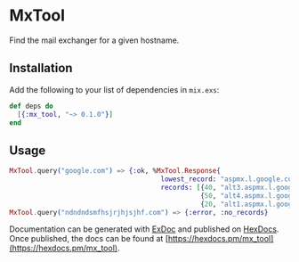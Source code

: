 # MxTool

Find the mail exchanger for a given hostname.

## Installation

Add the following to your list of dependencies in `mix.exs`:

```elixir
def deps do
  [{:mx_tool, "~> 0.1.0"}]
end
```

## Usage

```elixir
MxTool.query("google.com") => {:ok, %MxTool.Response{
                                      lowest_record: "aspmx.l.google.com",
                                      records: [{40, "alt3.aspmx.l.google.com"}, {30, "alt2.aspmx.l.google.com"},
                                                {50, "alt4.aspmx.l.google.com"}, {10, "aspmx.l.google.com"},
                                                {20, "alt1.aspmx.l.google.com"}]}}
MxTool.query("ndndndsmfhsjrjhjsjhf.com") => {:error, :no_records}
```

Documentation can be generated with [ExDoc](https://github.com/elixir-lang/ex_doc)
and published on [HexDocs](https://hexdocs.pm). Once published, the docs can
be found at [https://hexdocs.pm/mx_tool](https://hexdocs.pm/mx_tool).

